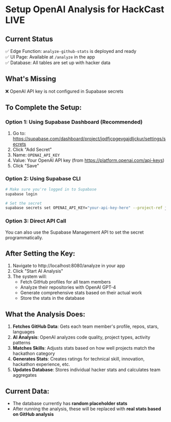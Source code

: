 # Setup OpenAI Analysis for HackCast LIVE

## Current Status
✅ Edge Function: `analyze-github-stats` is deployed and ready  
✅ UI Page: Available at `/analyze` in the app  
✅ Database: All tables are set up with hacker data  

## What's Missing
❌ OpenAI API key is not configured in Supabase secrets  

## To Complete the Setup:

### Option 1: Using Supabase Dashboard (Recommended)
1. Go to: https://supabase.com/dashboard/project/jqdfjcpgevgajdljckur/settings/secrets
2. Click "Add Secret"
3. Name: `OPENAI_API_KEY`
4. Value: Your OpenAI API key (from https://platform.openai.com/api-keys)
5. Click "Save"

### Option 2: Using Supabase CLI
```bash
# Make sure you're logged in to Supabase
supabase login

# Set the secret
supabase secrets set OPENAI_API_KEY="your-api-key-here" --project-ref jqdfjcpgevgajdljckur
```

### Option 3: Direct API Call
You can also use the Supabase Management API to set the secret programmatically.

## After Setting the Key:

1. Navigate to http://localhost:8080/analyze in your app
2. Click "Start AI Analysis"
3. The system will:
   - Fetch GitHub profiles for all team members
   - Analyze their repositories with OpenAI GPT-4
   - Generate comprehensive stats based on their actual work
   - Store the stats in the database

## What the Analysis Does:

1. **Fetches GitHub Data**: Gets each team member's profile, repos, stars, languages
2. **AI Analysis**: OpenAI analyzes code quality, project types, activity patterns
3. **Matches Skills**: Adjusts stats based on how well projects match the hackathon category
4. **Generates Stats**: Creates ratings for technical skill, innovation, hackathon experience, etc.
5. **Updates Database**: Stores individual hacker stats and calculates team aggregates

## Current Data:
- The database currently has **random placeholder stats**
- After running the analysis, these will be replaced with **real stats based on GitHub analysis**

